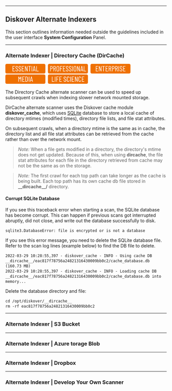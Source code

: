 ___
## Diskover Alternate Indexers

This section outlines information needed outside the guidelines included in the user interface **System Configuration** Panel.

___
### Alternate Indexer | Directory Cache (DirCache)

<img src="images/button_edition_essential.png" width="125">&nbsp;&nbsp;<img src="images/button_edition_professional.png" width="125">&nbsp;&nbsp;<img src="images/button_edition_enterprise.png" width="125">&nbsp;&nbsp;<img src="images/button_edition_media.png" width="125">&nbsp;&nbsp;<img src="images/button_edition_life_science.png" width="125">

The Directory Cache alternate scanner can be used to speed up subsequent crawls when indexing slower network mounted storage.

DirCache alternate scanner uses the Diskover cache module **diskover_cache**, which uses [SQLite](https://www.sqlite.org/) database to store a local cache of directory mtimes (modified times), directory file lists, and file stat attributes.

On subsequent crawls, when a directory mtime is the same as in cache, the directory list and all file stat attributes can be retrieved from the cache rather than over the network mount.

>_Note:_ When a file gets modified in a directory, the directory's mtime does not get updated. Because of this, when using **dircache**, the file stat attributes for each file in the directory retrieved from cache may not be the same as on the storage.

>_Note:_ The first crawl for each top path can take longer as the cache is being built. Each top path has its own cache db file stored in **\_\_dircache\_\_/** directory.

#### Corrupt SQLite Database

If you see this traceback error when starting a scan, the SQLite database has become corrupt. This can happen if previous scans got interrupted abruptly, did not close, and write out the database successfully to disk.

```
sqlite3.DatabaseError: file is encrypted or is not a database
```

If you see this error message, you need to delete the SQLite database file. Refer to the scan log lines (example below) to find the DB file to delete.

```
2022-03-29 10:28:55,397 - diskover_cache - INFO - Using cache DB __dircache__/eac817f78756a24821316430009bb0c2/cache_database.db (160.73 MB)
2022-03-29 10:28:55,397 - diskover_cache - INFO - Loading cache DB __dircache__/eac817f78756a24821316430009bb0c2/cache_database.db into memory...
```

Delete the database directory and file:
```
cd /opt/diskover/__dircache__
rm -rf eac817f78756a24821316430009bb0c2
```

___
### Alternate Indexer | S3 Bucket


___
### Alternate Indexer | Azure torage Blob


___
### Alternate Indexer | Dropbox


___
### Alternate Indexer | Develop Your Own Scanner
